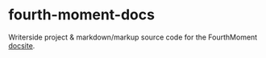 # fourth-moment-docs

Writerside project & markdown/markup source code for the FourthMoment [docsite](https://fourthmoment.github.io/fourth-moment-docs/).
